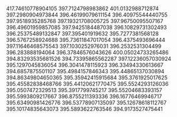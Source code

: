 417.74610778904105
397.7124798983862
401.0132988712874
397.2980904973844
396.46199079611154
396.40975544440755
397.9518935285768
397.19321708005725
397.96750095507167
396.49601959857085
397.9425184487038
396.10829731302493
396.25375489132847
397.395401919632
395.7277381568128
396.5767258924688
395.73611847017054
396.4375493696444
397.11646468575543
397.1030252976031
396.2532531304499
396.283888194064
396.37846576043626
400.05024733265486
394.83293535681526
394.73395865562287
397.12236057030924
395.1297045836054
396.3041478115923
396.33494330613667
394.6857875501107
395.4984157846343
395.44865137030894
394.86349804650365
395.35942415915684
395.3761925017625
395.45582838468766
395.44120621770475
395.5524293126036
395.0507472329513
395.3917799745217
395.55204683393157
395.5993809217667
396.8755211393336
396.16776469946717
395.63490981426776
396.53778907135097
395.12678618112767
395.10174835643073
395.5893622763546
394.9173527475441